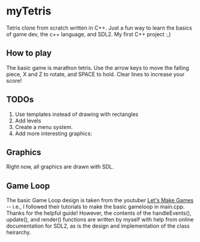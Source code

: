 # myTetris
Tetris clone from scratch written in C++. Just a fun way to learn the basics of game dev, the c++ language, and SDL2. My first C++ project :,)

## How to play
The basic game is marathon tetris.
Use the arrow keys to move the falling piece, X and Z to rotate, and SPACE to hold. Clear lines to increase your score!

## TODOs
1. Use templates instead of drawing with rectangles
2. Add levels
3. Create a menu system.
4. Add more interesting graphics:

## Graphics
Right now, all graphics are drawn with SDL.

## Game Loop
The basic Game Loop design is taken from the youtuber [Let's Make Games](https://www.youtube.com/channel/UCAM9ZPgEIdeHAsmG50wqL1g) -- i.e., I followed their tutorials to make the basic gameloop in main.cpp. Thanks for the helpful guide! However, the contents of the handleEvents(), update(), and render() functions are written by myself with help from online documentation for SDL2, as is the design and implementation of the class heirarchy.
